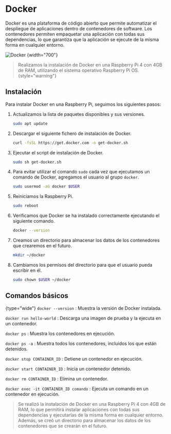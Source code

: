 # Docker

Docker es una plataforma de código abierto que permite automatizar el despliegue de aplicaciones dentro de contenedores
de software.
Los contenedores permiten empaquetar una aplicación con todas sus dependencias, lo que garantiza que la aplicación se
ejecute de la misma forma en cualquier entorno.

![Docker](docker.png) {width="700"}

> Realizamos la instalación de Docker en una Raspberry Pi 4 con 4GB de RAM, utilizando el sistema operativo Raspberry Pi OS.
> {style="warning"}

## Instalación
Para instalar Docker en una Raspberry Pi, seguimos los siguientes pasos:

1. Actualizamos la lista de paquetes disponibles y sus versiones.

    ```bash
    sudo apt update
    ```

2. Descargar el siguiente fichero de instalación de Docker.

    ```bash
    curl -fsSL https://get.docker.com -o get-docker.sh
    ```

3. Ejecutar el script de instalación de Docker.

    ```bash
    sudo sh get-docker.sh
    ```

4. Para evitar utilizar el comando `sudo` cada vez que ejecutamos un comando de Docker, agregamos el usuario al
   grupo `docker`.

    ```bash
    sudo usermod -aG docker $USER
    ```

5. Reiniciamos la Raspberry Pi.

    ```bash
    sudo reboot
    ```

6. Verificamos que Docker se ha instalado correctamente ejecutando el siguiente comando.

    ```bash
    docker --version
    ```

7. Creamos un directorio para almacenar los datos de los contenedores que crearemos en el futuro.

    ```bash
    mkdir ~/docker
    ```

8. Cambiamos los permisos del directorio para que el usuario pueda escribir en él.

    ```bash
    sudo chown $USER ~/docker
    ```

## Comandos básicos

{type="wide"}
`docker --version`
: Muestra la versión de Docker instalada.

`docker run hello-world`
: Descarga una imagen de prueba y la ejecuta en un contenedor.

`docker ps`
: Muestra los contenedores en ejecución.

`docker ps -a`
: Muestra todos los contenedores, incluidos los que están detenidos.

`docker stop CONTAINER_ID`
: Detiene un contenedor en ejecución.

`docker start CONTAINER_ID`
: Inicia un contenedor detenido.

`docker rm CONTAINER_ID`
: Elimina un contenedor.

`docker exec -it CONTAINER_ID comando`
: Ejecuta un comando en un contenedor en ejecución.

> Se realizó la instalación de Docker en una Raspberry Pi 4 con 4GB de RAM, lo que permitirá instalar aplicaciones con
> todas sus dependencias y ejecutarlas de la misma forma en cualquier entorno. Además, se creó un directorio para almacenar los datos de los contenedores que se crearán en el futuro.